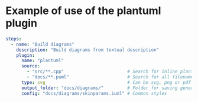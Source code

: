 [//]: <> (Documentação gerada com intmain_docmd)
# Example of use of the plantuml plugin

```yaml
steps:
  - name: "Build diagrams"
    description: "Build diagrams from textual description"
    plugin:
      name: "plantuml"
      source:
        - "src/**.cpp"                        # Search for inline plantuml recursively inside all C++ source code
        - "docs/**.puml"                      # Search for all filename with puml extension
      type: svg                               # Can be svg, png or pdf
      output_folder: "docs/diagrams/"         # Folder for saving generated diagrams
      config: "docs/diagrams/skinparams.iuml" # Common styles
```

